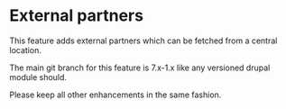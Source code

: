 # External partners

This feature adds external partners which can be fetched from a central location.

The main git branch for this feature is 7.x-1.x like any versioned drupal module should.

Please keep all other enhancements in the same fashion.
